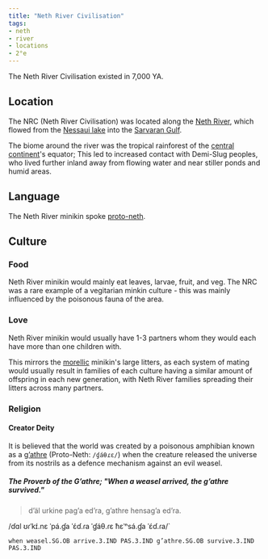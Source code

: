 ```yaml
---
title: "Neth River Civilisation"
tags:
- neth
- river
- locations
- 2°e
---
```

The Neth River Civilisation existed in 7,000 YA.

## Location
The NRC (Neth River Civilisation) was located along the [Neth River](locations/2nd-realm/central-continent/neth/neth-river.md), which flowed from the [Nessaui lake](locations/2nd-realm/central-continent/neth/nessaui-lake.md) into the [Sarvaran Gulf](locations/2nd-realm/central-continent/sarvara/sarvaran-gulf).

The biome around the river was the tropical rainforest of the [central continent](locations/2nd-realm/central-continent/central-continent.md)'s equator; This led to increased contact with Demi-Slug peoples, who lived further inland away from flowing water and near stiller ponds and humid areas.

## Language
The Neth River minikin spoke [proto-neth](languages/neth/proto-neth.md).

## Culture
### Food
Neth River minikin would mainly eat leaves, larvae, fruit, and veg. The NRC was a rare example of a vegitarian minkin culture - this was mainly influenced by the poisonous fauna of the area.

### Love
Neth River minikin would usually have 1-3 partners whom they would each have more than one children with.

This mirrors the [morellic](cultures/morellic/morellic-culture.md) minikin's large litters, as each system of mating would usually result in families of each culture having a similar amount of offspring in each new generation, with Neth River families spreading their litters across many partners.

### Religion
#### Creator Deity
It is believed that the world was created by a poisonous amphibian known as a [g’athre](fauna/2nd-realm/amphibia/g’athre.md) (Proto-Neth: `/ɠáθɾɛ/`) when the creature released the universe from its nostrils as a defence mechanism against an evil weasel.

##### The Proverb of the G’athre; "When a weasel arrived, the g’athre survived."
> d’äl urkine pag’a ed’ra, g’athre hensag’a ed’ra.

/ɗɑl ʊɾˈkɪ́.nɛ ˈpá.ɠa ˈɛ́ɗ.ɾa ˈɠáθ.ɾɛ ħɛˈⁿsá.ɠa ˈɛ́ɗ.ɾa/`

`when weasel.SG.OB arrive.3.IND PAS.3.IND g’athre.SG.OB survive.3.IND PAS.3.IND`